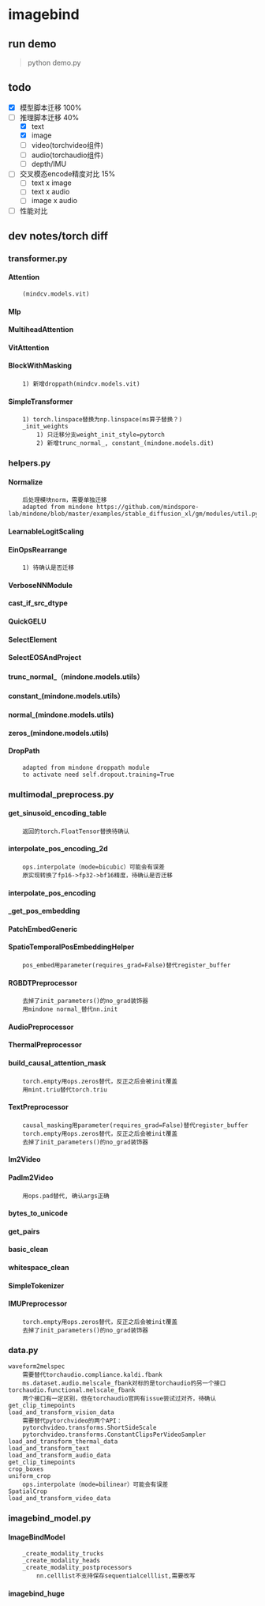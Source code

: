 
# imagebind

## run demo
> python demo.py

## todo
- [x] 模型脚本迁移 100%
- [ ] 推理脚本迁移 40%
	- [x] text
	- [x] image
	- [ ] video(torchvideo组件)
	- [ ] audio(torchaudio组件)
	- [ ] depth/IMU
- [ ] 交叉模态encode精度对比 15%
	- [ ] text x image
	- [ ] text x audio
	- [ ] image x audio
- [ ] 性能对比

## dev notes/torch diff

### transformer.py
#### Attention
		(mindcv.models.vit)
#### Mlp
#### MultiheadAttention
#### VitAttention
#### BlockWithMasking
		1) 新增droppath(mindcv.models.vit)
#### SimpleTransformer
		1) torch.linspace替换为np.linspace(ms算子替换？)
		_init_weights
			1) 只迁移分支weight_init_style=pytorch
			2) 新增trunc_normal_, constant_(mindone.models.dit)
### helpers.py
#### Normalize
		后处理模块norm，需要单独迁移
		adapted from mindone https://github.com/mindspore-lab/mindone/blob/master/examples/stable_diffusion_xl/gm/modules/util.py
#### LearnableLogitScaling
#### EinOpsRearrange
		1) 待确认是否迁移
#### VerboseNNModule
#### cast_if_src_dtype
#### QuickGELU
#### SelectElement
#### SelectEOSAndProject
#### trunc_normal_（mindone.models.utils）
#### constant_(mindone.models.utils）
#### normal_(mindone.models.utils)
#### zeros_(mindone.models.utils)
#### DropPath
		adapted from mindone droppath module
		to activate need self.dropout.training=True
### multimodal_preprocess.py
#### get_sinusoid_encoding_table
		返回的torch.FloatTensor替换待确认
#### interpolate_pos_encoding_2d
		ops.interpolate（mode=bicubic）可能会有误差
		原实现转换了fp16->fp32->bf16精度，待确认是否迁移
#### interpolate_pos_encoding
#### _get_pos_embedding
#### PatchEmbedGeneric
#### SpatioTemporalPosEmbeddingHelper
		pos_embed用parameter(requires_grad=False)替代register_buffer
#### RGBDTPreprocessor
		去掉了init_parameters()的no_grad装饰器
		用mindone normal_替代nn.init
#### AudioPreprocessor
#### ThermalPreprocessor
#### build_causal_attention_mask
		torch.empty用ops.zeros替代，反正之后会被init覆盖
		用mint.triu替代torch.triu
#### TextPreprocessor
		causal_masking用parameter(requires_grad=False)替代register_buffer
		torch.empty用ops.zeros替代，反正之后会被init覆盖
		去掉了init_parameters()的no_grad装饰器
#### Im2Video
#### PadIm2Video
		用ops.pad替代, 确认args正确
#### bytes_to_unicode
#### get_pairs
#### basic_clean
#### whitespace_clean
#### SimpleTokenizer
#### IMUPreprocessor
		torch.empty用ops.zeros替代，反正之后会被init覆盖
		去掉了init_parameters()的no_grad装饰器
### data.py
	waveform2melspec
		需要替代torchaudio.compliance.kaldi.fbank
		ms.dataset.audio.melscale_fbank对标的是torchaudio的另一个接口torchaudio.functional.melscale_fbank
		两个接口有一定区别，但在torchaudio官网有issue尝试过对齐，待确认
	get_clip_timepoints
	load_and_transform_vision_data
		需要替代pytorchvideo的两个API：
		pytorchvideo.transforms.ShortSideScale
		pytorchvideo.transforms.ConstantClipsPerVideoSampler
	load_and_transform_thermal_data
	load_and_transform_text
	load_and_transform_audio_data
	get_clip_timepoints
	crop_boxes
	uniform_crop
		ops.interpolate（mode=bilinear）可能会有误差
	SpatialCrop
	load_and_transform_video_data
### imagebind_model.py
#### ImageBindModel
		_create_modality_trucks
		_create_modality_heads
		_create_modality_postprocessors
			nn.celllist不支持保存sequentialcelllist,需要改写
#### imagebind_huge